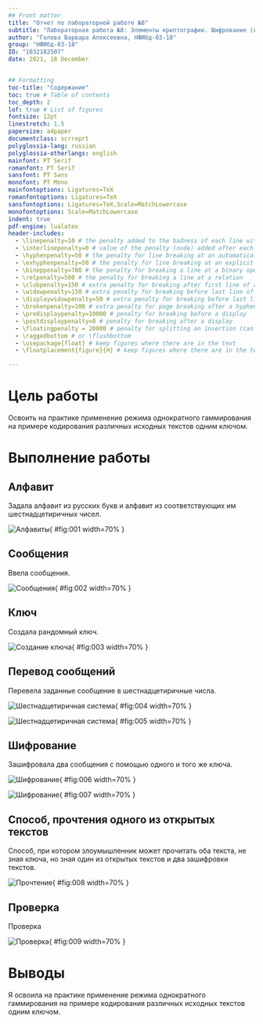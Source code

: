 ```yaml
---
## Front matter
title: "Отчет по лабораторной работе №8"
subtitle: "Лабораторная работа №8: Элементы криптографии. Шифрование (кодирование) различных исходных текстов одним ключом."
author: "Голова Варвара Алексеевна, НФИбд-03-18"
group: "НФИбд-03-18"
ID: "1032182507"
date: 2021, 18 December


## Formatting
toc-title: "Содержание"
toc: true # Table of contents
toc_depth: 2
lof: true # List of figures
fontsize: 12pt
linestretch: 1.5
papersize: a4paper
documentclass: scrreprt
polyglossia-lang: russian
polyglossia-otherlangs: english
mainfont: PT Serif
romanfont: PT Serif
sansfont: PT Sans
monofont: PT Mono
mainfontoptions: Ligatures=TeX
romanfontoptions: Ligatures=TeX
sansfontoptions: Ligatures=TeX,Scale=MatchLowercase
monofontoptions: Scale=MatchLowercase
indent: true
pdf-engine: lualatex
header-includes:
  - \linepenalty=10 # the penalty added to the badness of each line within a paragraph (no associated penalty node) Increasing the value makes tex try to have fewer lines in the paragraph.
  - \interlinepenalty=0 # value of the penalty (node) added after each line of a paragraph.
  - \hyphenpenalty=50 # the penalty for line breaking at an automatically inserted hyphen
  - \exhyphenpenalty=50 # the penalty for line breaking at an explicit hyphen
  - \binoppenalty=700 # the penalty for breaking a line at a binary operator
  - \relpenalty=500 # the penalty for breaking a line at a relation
  - \clubpenalty=150 # extra penalty for breaking after first line of a paragraph
  - \widowpenalty=150 # extra penalty for breaking before last line of a paragraph
  - \displaywidowpenalty=50 # extra penalty for breaking before last line before a display math
  - \brokenpenalty=100 # extra penalty for page breaking after a hyphenated line
  - \predisplaypenalty=10000 # penalty for breaking before a display
  - \postdisplaypenalty=0 # penalty for breaking after a display
  - \floatingpenalty = 20000 # penalty for splitting an insertion (can only be split footnote in standard LaTeX)
  - \raggedbottom # or \flushbottom
  - \usepackage{float} # keep figures where there are in the text
  - \floatplacement{figure}{H} # keep figures where there are in the text

---
```


# Цель работы

Освоить на практике применение режима однократного гаммирования на примере кодирования различных исходных текстов одним ключом.

# Выполнение работы

## Алфавит

Задала алфавит из русских букв и алфавит из соответствующих им шестнадцетиричных чисел.

![Алфавиты](images/lab8_1.png){ #fig:001 width=70% }

## Сообщения

Ввела сообщения.

![Сообщения](images/lab8_2.png){ #fig:002 width=70% }

## Ключ

Создала рандомный ключ.

![Создание ключа](images/lab8_3.png){ #fig:003 width=70% }

## Перевод сообщений

Перевела заданные сообщение в шестнадцетиричные числа.

![Шестнадцетиричная система](images/lab8_4.png){ #fig:004 width=70% }

![Шестнадцетиричная система](images/lab8_5.png){ #fig:005 width=70% }

## Шифрование

Зашифровала два сообщения с помощью одного и того же ключа.

![Шифрование](images/lab8_6.png){ #fig:006 width=70% }

![Шифрование](images/lab8_7.png){ #fig:007 width=70% }

## Способ, прочтения одного из открытых текстов

Способ, при котором злоумышленник может прочитать оба текста, не зная ключа, но зная один из открытых текстов и два зашифровки текстов.

![Прочтение](images/lab8_8.png){ #fig:008 width=70% }

## Проверка

Проверка

![Проверка](images/lab8_9.png){ #fig:009 width=70% }

# Выводы

Я освоила на практике применение режима однократного гаммирования на примере кодирования различных исходных текстов одним ключом.
